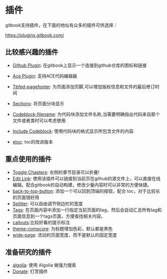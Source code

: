 插件
======

gitbook支持插件，在下面的地址有众多的插件可供选择：

https://plugins.gitbook.com/

## 比较感兴趣的插件

- [Github Plugin](https://plugins.gitbook.com/plugin/github): 在gitbook上显示一个连接到github仓库的图标和链接
- [Ace Plugin](https://plugins.gitbook.com/plugin/ace): 支持ACE代码编辑器
- [Tbfed-pagefooter](https://plugins.gitbook.com/plugin/tbfed-pagefooter): 为页面添加页脚,可以增加版权信息和文件的最后修订时间
- [Sectionx](https://plugins.gitbook.com/plugin/sectionx): 将页面分块显示
- [Codeblock-filename](https://plugins.gitbook.com/plugin/codeblock-filename): 为代码块添加文件名称,当需要明确指出代码来自那个文件或者类时可以考虑使用

- [Include Codeblock](https://plugins.gitbook.com/plugin/include-codeblock): 使用代码块的格式显示所包含文件的内容.
- [etoc](https://plugins.gitbook.com/plugin/etoc): toc的改进版本

## 重点使用的插件

- [Toggle Chapters](https://plugins.gitbook.com/plugin/toggle-chapters): 左侧的章节目录可以折叠!
- [Edit Link](https://plugins.gitbook.com/plugin/edit-link): 使用该插件可以链接到当前页在github的源文件上，可以直接在线编辑。配合gitbook的自动构建，修改少量内容时可以非常的方便快捷。
- [back-to-top-button](https://plugins.gitbook.com/plugin/back-to-top-button): 添加一个可以回到顶端的按钮，配合 toc，对于比较长的页面很好用
- [Splitter](https://plugins.gitbook.com/plugin/splitter): 可以自由调节侧边栏的宽度
- [Tags](https://plugins.gitbook.com/plugin/tags): 在页面内容中添加一行指定当前页面的tag，然后会自动汇总所有tag和页面信息到一个tags页面，方便查找相关内容。
- [callouts](https://github.com/gubler/gitbook-plugin-callouts):比较好看的提示标注
- [theme-comscore](https://www.npmjs.com/package/gitbook-plugin-theme-comscore): 为标题增加色彩，默认都是黑色
- [wide-page](https://plugins.gitbook.com/plugin/wide-page): 流动的页面宽度，而不是默认的固定宽度

## 准备研究的插件

- [algolia](https://plugins.gitbook.com/plugin/algolia): 使用 Algolia 做强力搜索
- [Donate](https://plugins.gitbook.com/plugin/donate): 打赏插件